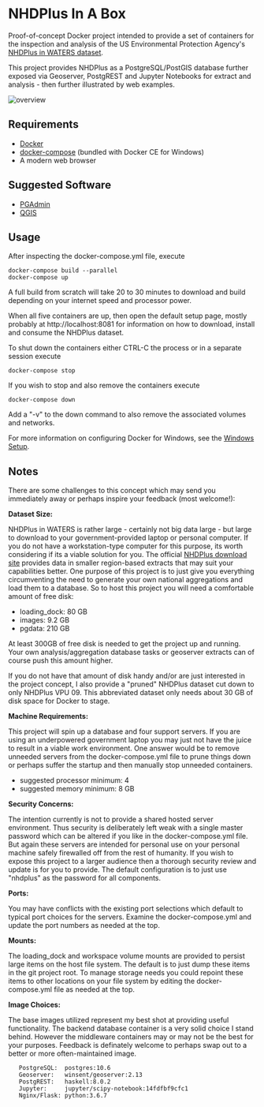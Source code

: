 # NHDPlus In A Box

Proof-of-concept Docker project intended to provide a set of containers for the inspection and analysis of the US Environmental Protection Agency's [NHDPlus in WATERS dataset](https://www.epa.gov/waterdata/nhdplus-waters).

This project provides NHDPlus as a PostgreSQL/PostGIS database further exposed via Geoserver, PostgREST and Jupyter Notebooks for extract and analysis - then further illustrated by web examples.

![overview](doc/overview.png)

## Requirements

* [Docker](https://docs.docker.com/install/)
* [docker-compose](https://docs.docker.com/compose/install/) (bundled with Docker CE for Windows)
* A modern web browser

## Suggested Software

* [PGAdmin](https://www.pgadmin.org/download/)
* [QGIS](https://qgis.org/en/site/forusers/download.html)

## Usage

After inspecting the docker-compose.yml file, execute
```
docker-compose build --parallel
docker-compose up
```

A full build from scratch will take 20 to 30 minutes to download and build depending on your internet speed and processor power.

When all five containers are up, then open the default setup page, mostly probably at http://localhost:8081 for information on how to download, install and consume the NHDPlus dataset.

To shut down the containers either CTRL-C the process or in a separate session execute
```
docker-compose stop
```

If you wish to stop and also remove the containers execute
```
docker-compose down
```
Add a "-v" to the down command to also remove the associated volumes and networks. 

For more information on configuring Docker for Windows, see the [Windows Setup](/doc/windows.md).

## Notes

There are some challenges to this concept which may send you immediately away or perhaps inspire your feedback (most welcome!):

**Dataset Size:**
   
NHDPlus in WATERS is rather large - certainly not big data large - but large to download to your government-provided laptop or personal computer.  If you do not have a workstation-type computer for this purpose, its worth considering if its a viable solution for you.  The official [NHDPlus download site](https://www.epa.gov/waterdata/get-data#NHDPlusV2Map) provides data in smaller region-based extracts that may suit your capabilities better.  One purpose of this project is to just give you everything circumventing the need to generate your own national aggregations and load them to a database.  So to host this project you will need a comfortable amount of free disk:
   
* loading_dock: 80 GB  
* images: 9.2 GB
* pgdata: 210 GB

At least 300GB of free disk is needed to get the project up and running. Your own analysis/aggregation database tasks or geoserver extracts can of course push this amount higher. 

If you do not have that amount of disk handy and/or are just interested in the project concept, I also provide a "pruned" NHDPlus dataset cut down to only NHDPlus VPU 09.  This abbreviated dataset only needs about 30 GB of disk space for Docker to stage.

**Machine Requirements:**
   
This project will spin up a database and four support servers.  If you are using an underpowered government laptop you may just not have the juice to result in a viable work environment.  One answer would be to remove unneeded servers from the docker-compose.yml file to prune things down or perhaps suffer the startup and then manually stop unneeded containers.

* suggested processor minimum: 4
* suggested memory minimum: 8 GB

**Security Concerns:**
   
The intention currently is not to provide a shared hosted server environment.  Thus security is deliberately left weak with a single master password which can be altered if you like in the docker-compose.yml file.  But again these servers are intended for personal use on your personal machine safely firewalled off from the rest of humanity.  If you wish to expose this project to a larger audience then a thorough security review and update is for you to provide.  The default configuration is to just use "nhdplus" as the password for all components.

**Ports:**
   
You may have conflicts with the existing port selections which default to typical port choices for the servers.  Examine the docker-compose.yml and update the port numbers as needed at the top.

**Mounts:**

The loading_dock and workspace volume mounts are provided to persist large items on the host file system. The default is to just dump these items in the git project root.  To manage storage needs you could repoint these items to other locations on your file system by editing the docker-compose.yml file as needed at the top.

**Image Choices:**

The base images utilized represent my best shot at providing useful functionality.  The backend database container is a very solid choice I stand behind.  However the middleware containers may or may not be the best for your purposes.  Feedback is definately welcome to perhaps swap out to a better or more often-maintained image.
   
```
   PostgreSQL:  postgres:10.6  
   Geoserver:   winsent/geoserver:2.13  
   PostgREST:   haskell:8.0.2  
   Jupyter:     jupyter/scipy-notebook:14fdfbf9cfc1  
   Nginx/Flask: python:3.6.7 
```
